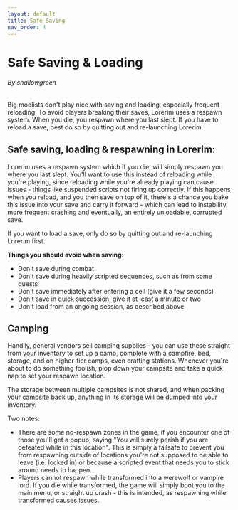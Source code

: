 ```yaml
---
layout: default
title: Safe Saving
nav_order: 4
---
```

# Safe Saving & Loading
###### By shallowgreen

Big modlists don't play nice with saving and loading, especially frequent reloading. To avoid players breaking their saves, Lorerim uses a respawn system. When you die, you respawn where you last slept. If you have to reload a save, best do so by quitting out and re-launching Lorerim.

## Safe saving, loading & respawning in Lorerim:

Lorerim uses a respawn system which if you die, will simply respawn you where you last slept. 
You'll want to use this instead of reloading while you're playing, since reloading while you're already playing can cause issues - things like suspended scripts not firing up correctly. 
If this happens when you reload, and you then save on top of it, there's a chance you bake this issue into your save and carry it forward - which can lead to instability, more frequent crashing and eventually, an entirely unloadable, corrupted save. 

If you want to load a save, only do so by quitting out and re-launching Lorerim first.

**Things you should avoid when saving:**
- Don't save during combat
- Don't save during heavily scripted sequences, such as from some quests
- Don't save immediately after entering a cell (give it a few seconds)
- Don't save in quick succession, give it at least a minute or two
- Don't load from an ongoing session, as described above

## Camping
Handily, general vendors sell camping supplies - you can use these straight from your inventory to set up a camp, complete with a campfire, bed, storage, and on higher-tier camps, even crafting stations. Whenever you're about to do something foolish, plop down your campsite and take a quick nap to set your respawn location. 

The storage between multiple campsites is not shared, and when packing your campsite back up, anything in its storage will be dumped into your inventory.

Two notes: 
- There are some no-respawn zones in the game, if you encounter one of those you'll get a popup, saying "You will surely perish if you are defeated while in this location". This is simply a failsafe to prevent you from respawning outside of locations you're not supposed to be able to leave (i.e. locked in) or because a scripted event that needs you to stick around needs to happen.
- Players cannot respawn while transformed into a werewolf or vampire lord. If you die while transformed, the game will simply boot you to the main menu, or straight up crash - this is intended, as respawning while transformed causes issues.